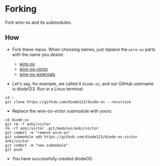 # Forking

Fork wire-os and its submodules.

## How

- Fork these repos. When choosing names, just replace the `wire-os` parts with the name you desire:
    -   [wire-os](https://github.com/os-vector/wire-os)
    -   [wire-os-victor](https://github.com/os-vector/wire-os-victor)
    -   [wire-os-externals](https://github.com/os-vector/wire-os-externals)

- Let's say, for example, we called it `diode-os`, and our GitHub username is diode123. Run in a Linux terminal:

```
cd ~
git clone https://github.com/diode123/diode-os --recursive
```

- Replace the wire-os-victor submodule with yours:

```
cd diode-os
git rm -f anki/victor
rm -rf anki/victor .git/modules/anki/victor
git commit -m "remove wire-os"
git submodule add https://github.com/diode123/diode-os-victor anki/victor
git commit -m "new submodule"
git push
```

- You have successfully created diodeOS.